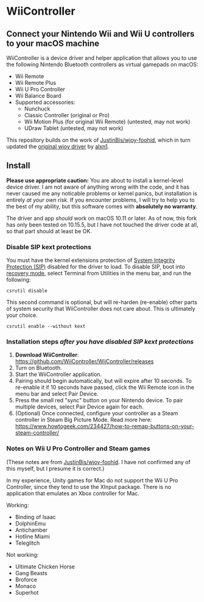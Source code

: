# WiiController
## Connect your Nintendo Wii and Wii U controllers to your macOS machine

WiiController is a device driver and helper application that allows you to use the following Nintendo Bluetooth controllers as virtual gamepads on macOS:

- Wii Remote
- Wii Remote Plus
- Wii U Pro Controller
- Wii Balance Board
- Supported accessories:
  - Nunchuck
  - Classic Controller (original or Pro)
  - Wii Motion Plus (for original Wii Remote) (untested, may not work)
  - UDraw Tablet (untested, may not work)

This repository builds on the work of [JustinBis/wjoy-foohid](https://github.com/JustinBis/wjoy-foohid), which in turn updated the [original wjoy driver](https://github.com/alxn1/wjoy) by [alxn1](https://github.com/alxn1).

## Install

**Please use appropriate caution:** You are about to install a kernel-level device driver. I am not aware of anything wrong with the code, and it has never caused me any noticable problems or kernel panics, but installation is entirely _at your own risk_. If you encounter problems, I will try to help you to the best of my ability, but this software comes with **absolutely no warranty**.

The driver and app _should_ work on macOS 10.11 or later. As of now, this fork has only been tested on 10.15.5, but I have not touched the driver code at all, so that part should at least be OK.

### Disable SIP kext protections

You must have the kernel extensions protection of [System Integrity Protection (SIP)](http://www.imore.com/el-capitan-system-integrity-protection-helps-keep-malware-away) disabled for the driver to load. To disable SIP, boot into [recovery mode](https://support.apple.com/en-ca/HT201314), select Terminal from Utilities in the menu bar, and run the following:

```
csrutil disable
```

This second command is optional, but will re-harden (re-enable) other parts of system security that WiiController does not care about. This is ultimately your choice.

```
csrutil enable --without kext
```

### Installation steps _after you have disabled SIP kext protections_

 1. **Download WiiController**: https://github.com/WiiController/WiiController/releases
 2. Turn on Bluetooth.
 3. Start the WiiController application.
 4. Pairing should begin automatically, but will expire after 10 seconds. To re-enable it if 10 seconds have passed, click the Wii Remote icon in the menu bar and select Pair Device.
 5. Press the small red "sync" button on your Nintendo device. To pair multiple devices, select Pair Device again for each.
 6. (Optional) Once connected, configure your controller as a Steam controller in Steam Big Picture Mode. Read more here: https://www.howtogeek.com/234427/how-to-remap-buttons-on-your-steam-controller/

### Notes on Wii U Pro Controller and Steam games

(These notes are from [JustinBis/wjoy-foohid](https://github.com/JustinBis/wjoy-foohid). I have not confirmed any of this myself, but I presume it is correct.)

In my experience, Unity games for Mac do not support the Wii U Pro Controller, since they tend to use the XInput package. There is no application that emulates an Xbox controller for Mac.

Working:

 - Binding of Isaac
 - DolphinEmu
 - Antichamber
 - Hotline Miami
 - Teleglitch

Not working:

 - Ultimate Chicken Horse
 - Gang Beasts
 - Broforce
 - Monaco
 - Superhot
